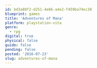 ```yaml
---
id: bd3a88f2-d251-4e66-a4e2-f459ba74ec38
blueprint: games
title: 'Adventures of Mana'
platform: playstation-vita
genre:
  - rpg
digital: true
physical: false
guide: false
pending: false
posted: '2016-07-23'
slug: adventures-of-mana
---
```

